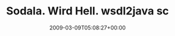 ---
retweeted: false
source: <a href="http://twitter.com" rel="nofollow">Twitter Web Client</a>
entities:
  hashtags: []
  symbols: []
  user_mentions: []
  urls: []
display_text_range:
- '0'
- '140'
favorite_count: '0'
id_str: '1299149257'
truncated: false
retweet_count: '0'
id: '1299149257'
created_at: Mon Mar 09 05:08:27 +0000 2009
favorited: false
full_text: Sodala. Wird Hell. wsdl2java schnurrt, ServiceStubs laufen, XSD is wieder
  heil, Testclient auch wieder an Bord. Jetzt kurz Bett. Gute Nacht!
lang: de
tags:
- pesos:twitter
date: '2009-03-09T05:08:27+00:00'
src: https://twitter.com/bascht/status/1299149257
original_url: https://twitter.com/bascht/status/1299149257
type: twitter_tweet
text: Sodala. Wird Hell. wsdl2java schnurrt, ServiceStubs laufen, XSD is wieder heil,
  Testclient auch wieder an Bord. Jetzt kurz Bett. Gute Nacht!
title: Sodala. Wird Hell. wsdl2java sc

---
